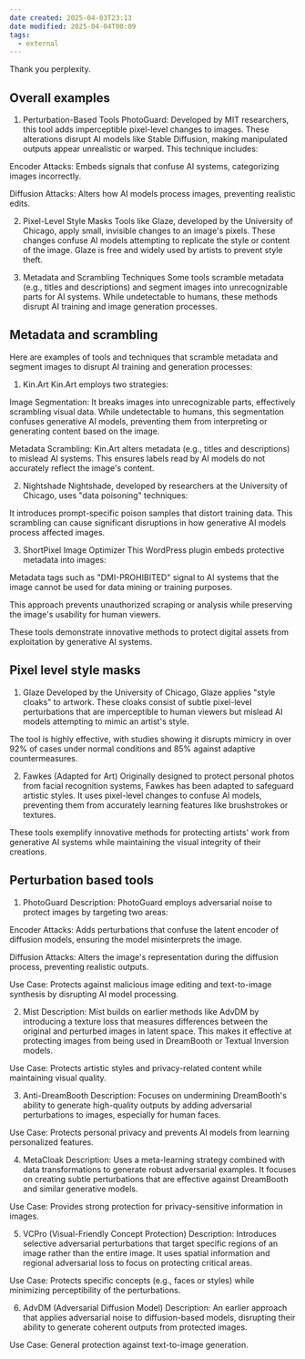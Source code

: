 ```yaml
---
date created: 2025-04-03T23:13
date modified: 2025-04-04T00:09
tags:
  - external
---
```


Thank you perplexity. 

## Overall examples

1. Perturbation-Based Tools
PhotoGuard: Developed by MIT researchers, this tool adds imperceptible pixel-level changes to images. These alterations disrupt AI models like Stable Diffusion, making manipulated outputs appear unrealistic or warped. This technique includes:

Encoder Attacks: Embeds signals that confuse AI systems, categorizing images incorrectly.

Diffusion Attacks: Alters how AI models process images, preventing realistic edits.

2. Pixel-Level Style Masks
Tools like Glaze, developed by the University of Chicago, apply small, invisible changes to an image's pixels. These changes confuse AI models attempting to replicate the style or content of the image. Glaze is free and widely used by artists to prevent style theft.

3. Metadata and Scrambling Techniques
Some tools scramble metadata (e.g., titles and descriptions) and segment images into unrecognizable parts for AI systems. While undetectable to humans, these methods disrupt AI training and image generation processes.

## Metadata and scrambling

Here are examples of tools and techniques that scramble metadata and segment images to disrupt AI training and generation processes:

1. Kin.Art
Kin.Art employs two strategies:

Image Segmentation: It breaks images into unrecognizable parts, effectively scrambling visual data. While undetectable to humans, this segmentation confuses generative AI models, preventing them from interpreting or generating content based on the image.

Metadata Scrambling: Kin.Art alters metadata (e.g., titles and descriptions) to mislead AI systems. This ensures labels read by AI models do not accurately reflect the image's content.

2. Nightshade
Nightshade, developed by researchers at the University of Chicago, uses "data poisoning" techniques:

It introduces prompt-specific poison samples that distort training data. This scrambling can cause significant disruptions in how generative AI models process affected images.

3. ShortPixel Image Optimizer
This WordPress plugin embeds protective metadata into images:

Metadata tags such as "DMI-PROHIBITED" signal to AI systems that the image cannot be used for data mining or training purposes.

This approach prevents unauthorized scraping or analysis while preserving the image's usability for human viewers.

These tools demonstrate innovative methods to protect digital assets from exploitation by generative AI systems.

## Pixel level style masks

1. Glaze
Developed by the University of Chicago, Glaze applies "style cloaks" to artwork. These cloaks consist of subtle pixel-level perturbations that are imperceptible to human viewers but mislead AI models attempting to mimic an artist's style.

The tool is highly effective, with studies showing it disrupts mimicry in over 92% of cases under normal conditions and 85% against adaptive countermeasures.

2. Fawkes (Adapted for Art)
Originally designed to protect personal photos from facial recognition systems, Fawkes has been adapted to safeguard artistic styles. It uses pixel-level changes to confuse AI models, preventing them from accurately learning features like brushstrokes or textures.

These tools exemplify innovative methods for protecting artists' work from generative AI systems while maintaining the visual integrity of their creations.

## Perturbation based tools

1. PhotoGuard
Description: PhotoGuard employs adversarial noise to protect images by targeting two areas:

Encoder Attacks: Adds perturbations that confuse the latent encoder of diffusion models, ensuring the model misinterprets the image.

Diffusion Attacks: Alters the image's representation during the diffusion process, preventing realistic outputs.

Use Case: Protects against malicious image editing and text-to-image synthesis by disrupting AI model processing.

2. Mist
Description: Mist builds on earlier methods like AdvDM by introducing a texture loss that measures differences between the original and perturbed images in latent space. This makes it effective at protecting images from being used in DreamBooth or Textual Inversion models.

Use Case: Protects artistic styles and privacy-related content while maintaining visual quality.

3. Anti-DreamBooth
Description: Focuses on undermining DreamBooth's ability to generate high-quality outputs by adding adversarial perturbations to images, especially for human faces.

Use Case: Protects personal privacy and prevents AI models from learning personalized features.

4. MetaCloak
Description: Uses a meta-learning strategy combined with data transformations to generate robust adversarial examples. It focuses on creating subtle perturbations that are effective against DreamBooth and similar generative models.

Use Case: Provides strong protection for privacy-sensitive information in images.

5. VCPro (Visual-Friendly Concept Protection)
Description: Introduces selective adversarial perturbations that target specific regions of an image rather than the entire image. It uses spatial information and regional adversarial loss to focus on protecting critical areas.

Use Case: Protects specific concepts (e.g., faces or styles) while minimizing perceptibility of the perturbations.

6. AdvDM (Adversarial Diffusion Model)
Description: An earlier approach that applies adversarial noise to diffusion-based models, disrupting their ability to generate coherent outputs from protected images.

Use Case: General protection against text-to-image generation.

